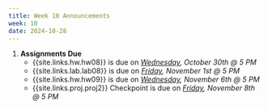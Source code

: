 ```yaml
---
title: Week 10 Announcements
week: 10
date: 2024-10-28
---
```


1. **Assignments Due**
    * {{site.links.hw.hw08}} is due on *<u>Wednesday</u>, October 30th @ 5 PM*
    * {{site.links.lab.lab08}} is due on *<u>Friday</u>, November 1st @ 5 PM*
    * {{site.links.hw.hw09}} is due on *<u>Wednesday</u>, November 6th @ 5 PM*
    * {{site.links.proj.proj2}} Checkpoint is due on *<u>Friday</u>, November 8th @ 5 PM*
